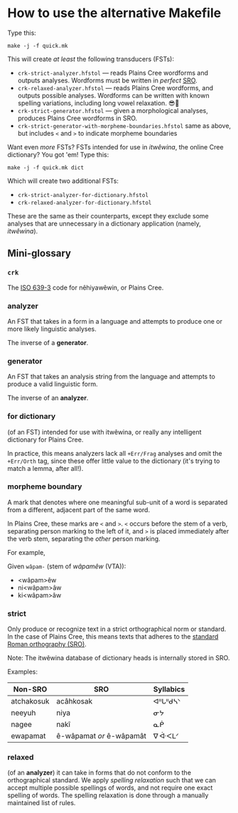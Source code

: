 How to use the alternative Makefile
===================================

Type this:

    make -j -f quick.mk

This will create _at least_ the following transducers (FSTs):

 - `crk-strict-analyzer.hfstol` — reads Plains Cree wordforms and
   outputs analyses. Wordforms must be written in _perfect_ [SRO].
 - `crk-relaxed-analyzer.hfstol` — reads Plains Cree wordforms, and
   outputs possible analyses. Wordforms can be written with known
   spelling variations, including long vowel relaxation. 😎🍹
 - `crk-strict-generator.hfstol` — given a morphological analyses,
   produces Plains Cree wordforms in SRO.
 - `crk-strict-generator-with-morpheme-boundaries.hfstol` same as
   above, but includes `<` and `>` to indicate morpheme boundaries

Want even _more_ FSTs? FSTs intended for use in _itwêwina_, the online
Cree dictionary? You got 'em! Type this:

    make -j -f quick.mk dict

Which will create two additional FSTs:

 - `crk-strict-analyzer-for-dictionary.hfstol`
 - `crk-relaxed-analyzer-for-dictionary.hfstol`

These are the same as their counterparts, except they exclude some
analyses that are unnecessary in a dictionary application (namely,
_itwêwina_).


Mini-glossary
-------------

### `crk`

The [ISO 639-3][] code for nêhiyawêwin, or Plains Cree.

[ISO 639-3]: https://en.wikipedia.org/wiki/ISO_639-3

### analyzer

An FST that takes in a form in a language and attempts to produce one or
more likely linguistic analyses.

The inverse of a **generator**.

### generator

An FST that takes an analysis string from the language and attempts to
produce a valid linguistic form.

The inverse of an **analyzer**.

### for dictionary

(of an FST) intended for use with itwêwina, or really any intelligent
dictionary for Plains Cree.

In practice, this means analyzers lack all `+Err/Frag` analyses and omit
the `+Err/Orth` tag, since these offer little value to the dictionary
(it's trying to match a lemma, after all!).

### morpheme boundary

A mark that denotes where one meaningful sub-unit of a word is separated
from a different, adjacent part of the same word.

In Plains Cree, these marks are `<` and `>`. `<` occurs before the stem
of a verb, separating person marking to the left of it, and `>` is
placed immediately after the verb stem, separating the _other_ person
marking.

For example,

Given `wâpam-` (stem of _wâpamêw_ (VTA)):

 - <wâpam>êw
 - ni<wâpam>âw
 - ki<wâpam>âw


### strict

Only produce or recognize text in a strict orthographical norm or
standard. In the case of Plains Cree, this means texts that adheres to
the [standard Roman orthography (SRO)][SRO].

Note: The itwêwina database of dictionary heads is internally stored in SRO.

Examples:

| Non-SRO    | SRO                      | Syllabics   |
|------------|--------------------------|-------------|
| atchakosuk | acâhkosak                | ᐊᐦᒐᐦᑯᓴᐠ     |
| neeyuh     | niya                     | ᓂᔭ          |
| nagee      | nakî                     | ᓇᑮ          |
| ewapamat   | ê-wâpamat _or_ ê-wâpamât | ᐁ ᐚᐸᒪᐟ      |

[SRO]: https://creeliteracy.org/wp-content/uploads/2016/01/htsiic-covers-nocontacts.pdf

### relaxed

(of an **analyzer**) it can take in forms that do not conform to the
orthographical standard. We apply _spelling relaxation_ such that we can
accept multiple possible spellings of words, and not require one exact
spelling of words. The spelling relaxation is done through a manually
maintained list of rules.
